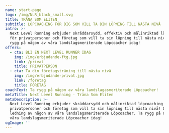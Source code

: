 ```yaml
---
name: start-page
logo: /img/NLR_black_small.svg
title: TRÄNA SOM ELITEN
subtitle: LÖPCOACHING FÖR DIG SOM VILL TA DIN LÖPNING TILL NÄSTA NIVÅ
intro: >-
  Next Level Running erbjuder skräddarsydd, effektiv och målinriktad löpcoaching
  för privatpersoner och företag som vill ta sin löpning till nästa nivå. Ta
  rygg på någon av våra landslagsmeriterade Löpcoacher idag!
offers:
  - cta: BLI EN NEXT LEVEL RUNNER IDAG
    img: /img/erbjudande-ftg.jpg
    link: /privat
    title: PRIVATPERSON
  - cta: Ta din företagsträning till nästa nivå
    img: /img/erbjudande-privat.jpg
    link: /foretag
    title: FÖRETAG
coachText: Ta rygg på någon av våra landslagasmeriterade Löpcoacher!
metaTitle: Next Level Running - Träna Som Eliten
metaDescription: >-
  Next Level Running erbjuder skräddarsydd och målinriktad löpcoaching för
  privatpersoner och företag som vill ta sin löpning till nästa nivå! Detta i
  ledning av någon av våra landslagsmeriterade Löpcoacher. Ta rygg på någon av
  våra landslagsmeriterade Löpcoacher idag!
ogImage: ''
---
```


